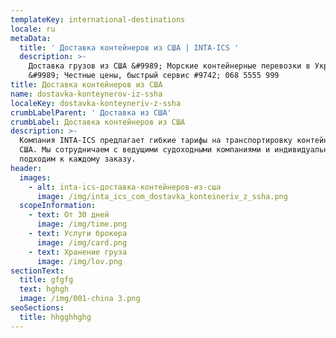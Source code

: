 ```yaml
---
templateKey: international-destinations
locale: ru
metaData:
  title: ' Доставка контейнеров из США | INTA-ICS '
  description: >-
    Доставка грузов из США &#9989; Морские контейнерные перевозки в Украину
    &#9989; Честные цены, быстрый сервис #9742; 068 5555 999
title: Доставка контейнеров из США
name: dostavka-konteynerov-iz-ssha
localeKey: dostavka-konteyneriv-z-ssha
crumbLabelParent: ' Доставка из США'
crumbLabel: Доставка контейнеров из США
description: >-
  Компания INTA-ICS предлагает гибкие тарифы на транспортировку контейнеров из
  США. Мы сотрудничаем с ведущими судоходными компаниями и индивидуально
  подходим к каждому заказу.
header:
  images:
    - alt: inta-ics-доставка-контейнеров-из-сша
      image: /img/inta_ics_com_dostavka_konteineriv_z_ssha.png
  scopeInformation:
    - text: От 30 дней
      image: /img/time.png
    - text: Услуги брокера
      image: /img/card.png
    - text: Хранение груза
      image: /img/lov.png
sectionText:
  title: gfgfg
  text: hghgh
  image: /img/001-china 3.png
seoSections:
  title: hhgghhghg
---
```

